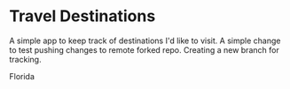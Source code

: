 # Travel Destinations

A simple app to keep track of destinations I'd like to visit.
A simple change to test pushing changes to remote forked repo.
Creating a new branch for tracking.

Florida
